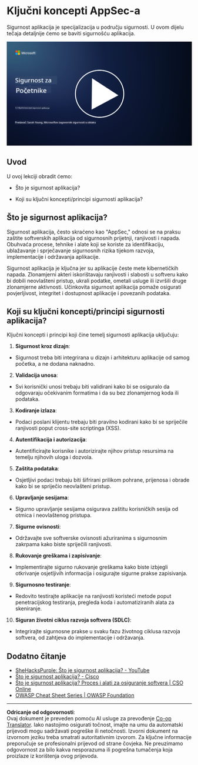 <!--
CO_OP_TRANSLATOR_METADATA:
{
  "original_hash": "e4b56bb23078d3ffb7ad407d280b0c36",
  "translation_date": "2025-09-03T21:09:53+00:00",
  "source_file": "5.1 AppSec key concepts.md",
  "language_code": "hr"
}
-->
# Ključni koncepti AppSec-a

Sigurnost aplikacija je specijalizacija u području sigurnosti. U ovom dijelu tečaja detaljnije ćemo se baviti sigurnošću aplikacija.

[![Pogledajte video](../../translated_images/5-1_placeholder.29d7c06237ea84d113c4d91a72ee86a08f73f60187f2a32828c28cfda4f0aeb5.hr.png)](https://learn-video.azurefd.net/vod/player?id=d81dc210-ee8a-445a-aee0-aaf8a2b37af2)

## Uvod

U ovoj lekciji obradit ćemo:

- Što je sigurnost aplikacija?

- Koji su ključni koncepti/principi sigurnosti aplikacija?

## Što je sigurnost aplikacija?

Sigurnost aplikacija, često skraćeno kao "AppSec," odnosi se na praksu zaštite softverskih aplikacija od sigurnosnih prijetnji, ranjivosti i napada. Obuhvaća procese, tehnike i alate koji se koriste za identifikaciju, ublažavanje i sprječavanje sigurnosnih rizika tijekom razvoja, implementacije i održavanja aplikacije.

Sigurnost aplikacija je ključna jer su aplikacije česte mete kibernetičkih napada. Zlonamjerni akteri iskorištavaju ranjivosti i slabosti u softveru kako bi dobili neovlašteni pristup, ukrali podatke, ometali usluge ili izvršili druge zlonamjerne aktivnosti. Učinkovita sigurnost aplikacija pomaže osigurati povjerljivost, integritet i dostupnost aplikacije i povezanih podataka.

## Koji su ključni koncepti/principi sigurnosti aplikacija?

Ključni koncepti i principi koji čine temelj sigurnosti aplikacija uključuju:

1. **Sigurnost kroz dizajn**:

- Sigurnost treba biti integrirana u dizajn i arhitekturu aplikacije od samog početka, a ne dodana naknadno.

2. **Validacija unosa**:

- Svi korisnički unosi trebaju biti validirani kako bi se osiguralo da odgovaraju očekivanim formatima i da su bez zlonamjernog koda ili podataka.

3. **Kodiranje izlaza**:

- Podaci poslani klijentu trebaju biti pravilno kodirani kako bi se spriječile ranjivosti poput cross-site scriptinga (XSS).

4. **Autentifikacija i autorizacija**:

- Autentificirajte korisnike i autorizirajte njihov pristup resursima na temelju njihovih uloga i dozvola.

5. **Zaštita podataka**:

- Osjetljivi podaci trebaju biti šifrirani prilikom pohrane, prijenosa i obrade kako bi se spriječio neovlašteni pristup.

6. **Upravljanje sesijama**:

- Sigurno upravljanje sesijama osigurava zaštitu korisničkih sesija od otmica i neovlaštenog pristupa.

7. **Sigurne ovisnosti**:

- Održavajte sve softverske ovisnosti ažuriranima s sigurnosnim zakrpama kako biste spriječili ranjivosti.

8. **Rukovanje greškama i zapisivanje**:

- Implementirajte sigurno rukovanje greškama kako biste izbjegli otkrivanje osjetljivih informacija i osigurajte sigurne prakse zapisivanja.

9. **Sigurnosno testiranje**:

- Redovito testirajte aplikacije na ranjivosti koristeći metode poput penetracijskog testiranja, pregleda koda i automatiziranih alata za skeniranje.

10. **Siguran životni ciklus razvoja softvera (SDLC)**:

- Integrirajte sigurnosne prakse u svaku fazu životnog ciklusa razvoja softvera, od zahtjeva do implementacije i održavanja.

## Dodatno čitanje

- [SheHacksPurple: Što je sigurnost aplikacija? - YouTube](https://www.youtube.com/watch?v=eNmccQNzSSY)
- [Što je sigurnost aplikacija? - Cisco](https://www.cisco.com/c/en/us/solutions/security/application-first-security/what-is-application-security.html#~how-does-it-work)
- [Što je sigurnost aplikacija? Proces i alati za osiguranje softvera | CSO Online](https://www.csoonline.com/article/566471/what-is-application-security-a-process-and-tools-for-securing-software.html)
- [OWASP Cheat Sheet Series | OWASP Foundation](https://owasp.org/www-project-cheat-sheets/)

---

**Odricanje od odgovornosti**:  
Ovaj dokument je preveden pomoću AI usluge za prevođenje [Co-op Translator](https://github.com/Azure/co-op-translator). Iako nastojimo osigurati točnost, imajte na umu da automatski prijevodi mogu sadržavati pogreške ili netočnosti. Izvorni dokument na izvornom jeziku treba smatrati autoritativnim izvorom. Za ključne informacije preporučuje se profesionalni prijevod od strane čovjeka. Ne preuzimamo odgovornost za bilo kakva nesporazuma ili pogrešna tumačenja koja proizlaze iz korištenja ovog prijevoda.